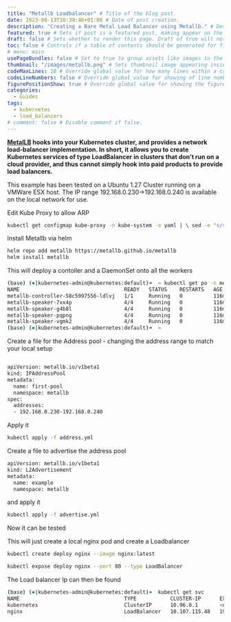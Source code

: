 ```yaml
---
title: "Metallb Loadbalancer" # Title of the blog post.
date: 2023-08-13T10:39:46+01:00 # Date of post creation.
description: "Creating a Bare Metal Load Balancer using Metallb." # Description used for search engine.
featured: true # Sets if post is a featured post, making appear on the home page side bar.
draft: false # Sets whether to render this page. Draft of true will not be rendered.
toc: false # Controls if a table of contents should be generated for first-level links automatically.
# menu: main
usePageBundles: false # Set to true to group assets like images in the same folder as this post.
thumbnail: "/images/metallb.png" # Sets thumbnail image appearing inside card on homepage.
codeMaxLines: 10 # Override global value for how many lines within a code block before auto-collapsing.
codeLineNumbers: false # Override global value for showing of line numbers within code block.
figurePositionShow: true # Override global value for showing the figure label.
categories:
  - Guides
tags:
  - kubernetes
  - load_balancers
# comment: false # Disable comment if false.
---
```


**[MetalLB](https://metallb.universe.tf/) hooks into your Kubernetes cluster, and provides a network load-balancer implementation. In short, it allows you to create Kubernetes services of type LoadBalancer in clusters that don’t run on a cloud provider, and thus cannot simply hook into paid products to provide load balancers.**

This example has been tested on a Ubuntu 1.27 Cluster running on a VMWare ESX host. The IP range 192.168.0.230->192.168.0.240 is available on the local network for use.

Edit Kube Proxy to allow ARP

```bash
kubectl get configmap kube-proxy -n kube-system -o yaml | \ sed -e "s/strictARP: false/strictARP: true/" | \ kubectl apply -f - -n kube-system
```

Install Metallb via helm
```bash
helm repo add metallb https://metallb.github.io/metallb
helm install metallb

```

This will deploy a contoller and a DaemonSet onto all the workers

```bash
(base) (⎈|kubernetes-admin@kubernetes:default)➜  ~ kubectl get po -n metallb
NAME                                  READY   STATUS    RESTARTS   AGE
metallb-controller-58c5997556-ldlvj   1/1     Running   0          116m
metallb-speaker-7xx4p                 4/4     Running   0          116m
metallb-speaker-g4b8l                 4/4     Running   0          116m
metallb-speaker-pqpng                 4/4     Running   0          116m
metallb-speaker-vgmk2                 4/4     Running   0          116m
(base) (⎈|kubernetes-admin@kubernetes:default)➜  ~
```

Create a file for the Address pool - changing the address range to match your local setup

```bash

apiVersion: metallb.io/v1beta1
kind: IPAddressPool
metadata:
  name: first-pool
  namespace: metallb
spec:
  addresses:
  - 192.168.0.230-192.168.0.240
```
Apply it
```bash
kubectl apply -f address.yml
```

Create a file to advertise the address pool
```bash
apiVersion: metallb.io/v1beta1
kind: L2Advertisement
metadata:
  name: example
  namespace: metallb
```

and apply it 
```bash
kubectl apply -f advertise.yml
```


Now it can be tested

This will just create a local nginx pod and create a Loadbalancer
```bash
kubectl create deploy nginx --image nginx:latest

kubectl expose deploy nginx --port 80 --type LoadBalancer
```

The Load balancer Ip can then be found 

```bash
(base) (⎈|kubernetes-admin@kubernetes:default)➜  kubectl get svc
NAME                                  TYPE           CLUSTER-IP      EXTERNAL-IP     PORT(S)        AGE
kubernetes                            ClusterIP      10.96.0.1       <none>          443/TCP        80d
nginx                                 LoadBalancer   10.107.115.48   192.168.0.230   80:30282/TCP   4s
```

